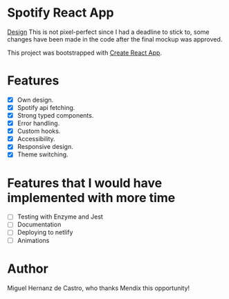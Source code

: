 # Spotify React App

[Design](https://www.figma.com/file/52OfJBDwvuxa2ZmEd9GX02/Spotify-App)
This is not pixel-perfect since I had a deadline to stick to, some changes have been made in the code after the final mockup was approved.

This project was bootstrapped with [Create React App](https://github.com/facebook/create-react-app).

# Features
- [x] Own design.
- [x] Spotify api fetching.
- [x] Strong typed components.
- [x] Error handling.
- [x] Custom hooks.
- [x] Accessibility.
- [x] Responsive design.
- [x] Theme switching.

# Features that I would have implemented with more time
- [ ] Testing with Enzyme and Jest
- [ ] Documentation 
- [ ] Deploying to netlify
- [ ] Animations

# Author
Miguel Hernanz de Castro, who thanks Mendix this opportunity! 
